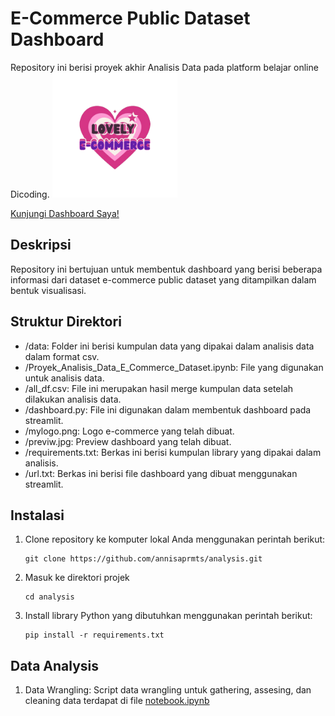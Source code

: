 # E-Commerce Public Dataset Dashboard
Repository ini berisi proyek akhir Analisis Data pada platform belajar online Dicoding.
<img src="https://raw.githubusercontent.com/annisaprmts/analysis/master/mylogo.png" alt="Logo" width="200">

[Kunjungi Dashboard Saya!](https://annisa-project-dicoding.streamlit.app/)

## Deskripsi
Repository ini bertujuan untuk membentuk dashboard yang berisi beberapa informasi dari dataset e-commerce public dataset yang ditampilkan dalam bentuk visualisasi.

## Struktur Direktori
- /data: Folder ini berisi kumpulan data yang dipakai dalam analisis data dalam format csv.
- /Proyek_Analisis_Data_E_Commerce_Dataset.ipynb: File yang digunakan untuk analisis data.
- /all_df.csv: File ini merupakan hasil merge kumpulan data setelah dilakukan analisis data.
- /dashboard.py: File ini digunakan dalam membentuk dashboard pada streamlit.
- /mylogo.png: Logo e-commerce yang telah dibuat.
- /previw.jpg: Preview dashboard yang telah dibuat.
- /requirements.txt: Berkas ini berisi kumpulan library yang dipakai dalam analisis.
- /url.txt: Berkas ini berisi file dashboard yang dibuat menggunakan streamlit.

## Instalasi
1. Clone repository ke komputer lokal Anda menggunakan perintah berikut:
   ```
   git clone https://github.com/annisaprmts/analysis.git
   ```
2. Masuk ke direktori projek
   ```
   cd analysis
   ```
3. Install library Python yang dibutuhkan menggunakan perintah berikut:
   ```
   pip install -r requirements.txt
   ```
## Data Analysis
1. Data Wrangling: Script data wrangling untuk gathering, assesing, dan cleaning data terdapat di file [notebook.ipynb](https://github.com/annisaprmts/analysis/master/Proyek_Analisis_Data_E_Commerce_Dataset.ipynb) 



